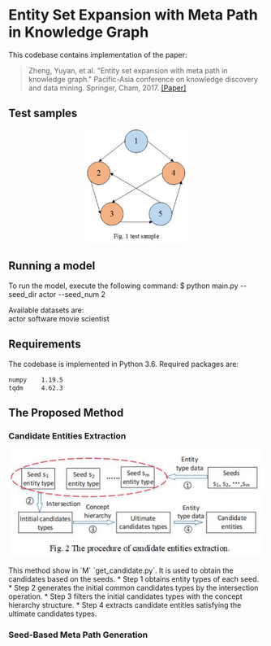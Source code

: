 # Entity Set Expansion with Meta Path in Knowledge Graph

This codebase contains implementation of the paper:
> Zheng, Yuyan, et al. "Entity set expansion with meta path in knowledge graph." 
> Pacific-Asia conference on knowledge discovery and data mining. 
> Springer, Cham, 2017.
> [[Paper]](https://link.springer.com/chapter/10.1007/978-3-319-57454-7_25)

## Test samples
<p align="center">
  <img src="https://github.com/wwf47/SMPG/blob/main/test.jpg"/ width=200>
</p>

## Running a model
To run the model, execute the following command:
    $ python main.py --seed_dir actor --seed_num 2 
     
Available datasets are:    
    actor
    software
    movie
    scientist
 
## Requirements
The codebase is implemented in Python 3.6. Required packages are:

    numpy    1.19.5
    tqdm     4.62.3
    
## The Proposed Method
### Candidate Entities Extraction
<p align="center">
  <img src="https://github.com/wwf47/SMPG/blob/main/candidate.jpg"/ width=600>
</p>
This method show in `M` `get_candidate.py`. It is used to obtain the candidates based on the seeds.
* Step 1 obtains entity types of each seed. 
* Step 2 generates the initial common candidates types by the intersection operation. 
* Step 3 filters the initial candidates types with the concept hierarchy structure. 
* Step 4 extracts candidate entities satisfying the ultimate candidates types.

### Seed-Based Meta Path Generation
    
